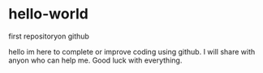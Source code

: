 # hello-world
first repositoryon github

hello im here to complete or improve coding using github.
I will share with anyon who can help me.
Good luck with everything.
